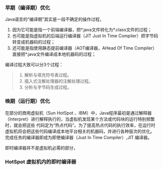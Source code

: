 ### 早期（编译期）优化
Java语言的“编译期”其实是一段不确定的操作过程，
1. 因为它可能是指一个前端编译器，把*.java文件转化为*.class文件的过程；
2. 也可能是指虚拟机的后端运行编译器（JIT Just In Time
Compiler）把字节码转变成机器码的过程；
3. 还可能是指使用静态提前编译器（AOT编译器，AHead Of Time
Compiler）直接把*.java文件编译成本地机器码的过程；


编译过程大致可以分3个过程：
> 1. 解析与填充符号表过程。
> 2. 插入式注解处理器的注解处理过程。
> 3. 分析与字节码生成过程。


### 晚期（运行期）优化
在部分的商用虚拟机（Sun HotSpot
、IBM）中，Java程序最初是通过解释器（Interpret）进行解释执行的，当虚拟机发现某个方法或代码块的运行特别频繁时，就会把这些
代码定为“热点代码”。为了提高热点代码的执行效率，在运行时虚拟机将会把这些代码编译成本地平台相关的机器码，并进行各种层次的优化。
完成任务的编译器即成为即使编译器（Just In Time Compiler）,JIT 编译器。

即时编译器并不是虚拟机必需的部分，

### HotSpot 虚拟机内的即时编译器
